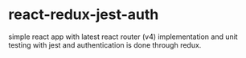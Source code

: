 # react-redux-jest-auth
simple react app with latest react router (v4)  implementation and unit testing with jest and authentication is done through redux.
